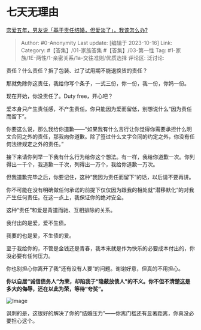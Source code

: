 # 七天无理由
[恋爱五年，男友说「基于责任结婚，但爱淡了」，我该怎么办?](https://www.zhihu.com/question/624488679/answer/3251928809)

> Author: #0-Anonymity
> Last update: [编辑于 2023-10-16]
> Link:
> Category:  #【答集】/01-家族答集 #【答集】/03-第一性 
> Tag: #1-家族/1E-两性/1-亲密关系/1a-交往准则/优质选择 
> 评论区:
> 泛讨论:

责任？什么责任？拆了包装、过了试用期不能退换货的责任？

那就免除你这责任，我给你写个条子，一式三份，你一份，我一份，你妈一份。

现在开始，你没责任了。Duty free，开心吧？

爱本身只产生责任感，不产生责任。你只能因为爱而留低，别想说什么“因为责任而留下”。

你要这么说，那么我给你道歉——“如果我有什么言行让你觉得你需要承担什么明文合同之外的责任，那我向你道歉。除了签过什么文字合同的约定之外，你没有任何法律规定之外的责任。”

接下来请你列举一下我有什么行为给你这个想法。有一样，我给你道歉一次。你列得出一千个，我道歉一千次，列得出一万个，我给你道歉一万次。

但我道歉完毕之后，你要记住，这种“我因为责任而留下”的话，以后请不要再讲。

你不可能在没有明确做任何承诺的前提下仅仅因为跟我的相处就“潜移默化”的对我产生任何责任。在这一点上，我保证你的绝对安全。

这种“责任”和爱是背道而驰、互相排除的关系。

我付出的是爱，爱不生债。

我要的也是爱，不生债的爱。

至于我给你的，不管是金钱还是青春，我本来就是作为快乐的必要成本付出的，你没必要有任何压力。

你也别担心你离开了我“还有没有人要”的问题。谢谢好意，但真的不用担心。

**你以自居“诚信债务人”为荣，却陷我于“隐蔽放债人”的不义。你不但不清楚这是多大的侮辱，还在以此为荣，等待“夸奖”。**

![Image](https://picx.zhimg.com/50/v2-dd0dec2a3e439b38373901a1556b532d_720w.gif?source=1940ef5c)

讽刺的是，这很好的解决了你的“结婚压力”——你离门槛还有显著距离，你真没必要担心这个。